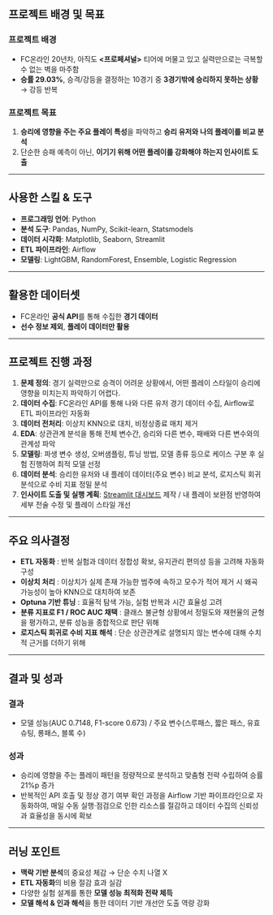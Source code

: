 ## 프로젝트 배경 및 목표

### 프로젝트 배경
- FC온라인 20년차, 아직도 **<프로페셔널>** 티어에 머물고 있고 실력만으로는 극복할 수 없는 벽을 마주함  
- **승률 29.03%**, 승격/강등을 결정하는 10경기 중 **3경기밖에 승리하지 못하는 상황** → 강등 반복

### 프로젝트 목표
1. **승리에 영향을 주는 주요 플레이 특성**을 파악하고 **승리 유저와 나의 플레이를 비교 분석**
2. 단순한 승패 예측이 아닌, **이기기 위해 어떤 플레이를 강화해야 하는지 인사이트 도출**

---

## 사용한 스킬 & 도구
- **프로그래밍 언어**: Python  
- **분석 도구**: Pandas, NumPy, Scikit-learn, Statsmodels  
- **데이터 시각화**: Matplotlib, Seaborn, Streamlit  
- **ETL 파이프라인**: Airflow  
- **모델링**: LightGBM, RandomForest, Ensemble, Logistic Regression  

---

## 활용한 데이터셋
- FC온라인 **공식 API**를 통해 수집한 **경기 데이터**
- **선수 정보 제외**, **플레이 데이터만 활용**

---

## 프로젝트 진행 과정
1. **문제 정의**: 경기 실력만으로 승격이 어려운 상황에서, 어떤 플레이 스타일이 승리에 영향을 미치는지 파악하기 어렵다.
2. **데이터 수집**: FC온라인 API를 통해 나와 다른 유저 경기 데이터 수집, Airflow로 ETL 파이프라인 자동화  
3. **데이터 전처리**: 이상치 KNN으로 대치, 비정상종료 매치 제거
4. **EDA**: 상관관계 분석을 통해 전체 변수간, 승리와 다른 변수, 패배와 다른 변수와의 관계성 파악
5. **모델링**: 파생 변수 생성, 오버샘플링, 튜닝 방법, 모델 종류 등으로 케이스 구분 후 실험 진행하여 최적 모델 선정
6. **데이터 분석**: 승리한 유저와 내 플레이 데이터(주요 변수) 비교 분석, 로지스틱 회귀분석으로 수비 지표 정밀 분석
7. **인사이트 도출 및 실행 계획**: [Streamlit 대시보드](https://moonsanghyuk-project-fconline.streamlit.app/) 제작 / 내 플레이 보완점 반영하여 세부 전술 수정 및 플레이 스타일 개선

---

## 주요 의사결정
- **ETL 자동화** : 반복 실험과 데이터 정합성 확보, 유지관리 편의성 등을 고려해 자동화 구성
- **이상치 처리** : 이상치가 실제 존재 가능한 범주에 속하고 모수가 적어 제거 시 왜곡 가능성이 높아 KNN으로 대치하여 보존
- **Optuna 기반 튜닝** : 효율적 탐색 가능, 실험 반복과 시간 효율성 고려
- **분류 지표로 F1 / ROC AUC 채택** : 클래스 불균형 상황에서 정밀도와 재현율의 균형을 평가하고, 분류 성능을 종합적으로 판단 위해
- **로지스틱 회귀로 수비 지표 해석** : 단순 상관관계로 설명되지 않는 변수에 대해 수치적 근거를 더하기 위해

---

## 결과 및 성과

### 결과
- 모델 성능(AUC 0.7148, F1-score 0.673) / 주요 변수(스루패스, 짧은 패스, 유효 슈팅, 롱패스, 블록 수)

### 성과
- 승리에 영향을 주는 플레이 패턴을 정량적으로 분석하고 맞춤형 전략 수립하여 승률 21%p 증가
- 반복적인 API 호출 및 정상 경기 여부 확인 과정을 Airflow 기반 파이프라인으로 자동화하여, 매일 수동 실행·점검으로 인한 리소스를 절감하고 데이터 수집의 신뢰성과 효율성을 동시에 확보  

---

## 러닝 포인트
- **맥락 기반 분석**의 중요성 체감 → 단순 수치 나열 X  
- **ETL 자동화**의 비용 절감 효과 실감  
- 다양한 실험 설계를 통한 **모델 성능 최적화 전략 체득**  
- **모델 해석 & 인과 해석**을 통한 데이터 기반 개선안 도출 역량 강화  

